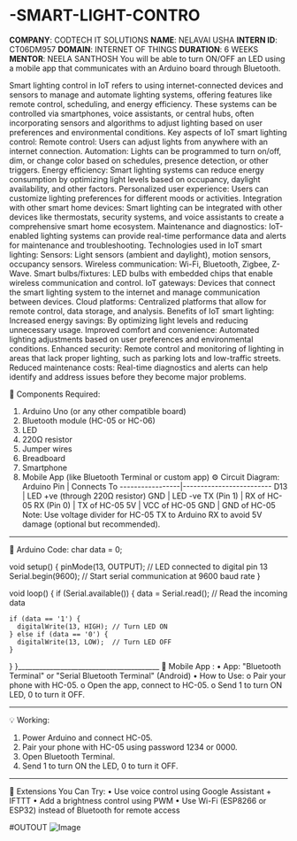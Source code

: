 # -SMART-LIGHT-CONTRO
**COMPANY**: CODTECH IT SOLUTIONS
**NAME**: NELAVAI USHA
**INTERN ID**: CT06DM957
**DOMAIN**: INTERNET OF THINGS
**DURATION**: 6 WEEKS
**MENTOR**: NEELA SANTHOSH
You will be able to turn ON/OFF an LED using a mobile app that communicates with an Arduino board through Bluetooth.

Smart lighting control in IoT refers to using internet-connected devices and sensors to manage and automate lighting systems, offering features like remote control, scheduling, and energy efficiency. These systems can be controlled via smartphones, voice assistants, or central hubs, often incorporating sensors and algorithms to adjust lighting based on user preferences and environmental conditions. 
Key aspects of IoT smart lighting control:
Remote control:
Users can adjust lights from anywhere with an internet connection. 
Automation:
Lights can be programmed to turn on/off, dim, or change color based on schedules, presence detection, or other triggers. 
Energy efficiency:
Smart lighting systems can reduce energy consumption by optimizing light levels based on occupancy, daylight availability, and other factors. 
Personalized user experience:
Users can customize lighting preferences for different moods or activities. 
Integration with other smart home devices:
Smart lighting can be integrated with other devices like thermostats, security systems, and voice assistants to create a comprehensive smart home ecosystem. 
Maintenance and diagnostics:
IoT-enabled lighting systems can provide real-time performance data and alerts for maintenance and troubleshooting. 
Technologies used in IoT smart lighting:
Sensors: Light sensors (ambient and daylight), motion sensors, occupancy sensors. 
Wireless communication: Wi-Fi, Bluetooth, Zigbee, Z-Wave. 
Smart bulbs/fixtures: LED bulbs with embedded chips that enable wireless communication and control. 
IoT gateways: Devices that connect the smart lighting system to the internet and manage communication between devices. 
Cloud platforms: Centralized platforms that allow for remote control, data storage, and analysis. 
Benefits of IoT smart lighting:
Increased energy savings:
By optimizing light levels and reducing unnecessary usage. 
Improved comfort and convenience:
Automated lighting adjustments based on user preferences and environmental conditions. 
Enhanced security:
Remote control and monitoring of lighting in areas that lack proper lighting, such as parking lots and low-traffic streets. 
Reduced maintenance costs:
Real-time diagnostics and alerts can help identify and address issues before they become major problems. 

🔧 Components Required:
1.	Arduino Uno (or any other compatible board)
2.	Bluetooth module (HC-05 or HC-06)
3.	LED
4.	220Ω resistor
5.	Jumper wires
6.	Breadboard
7.	Smartphone
8.	Mobile App (like Bluetooth Terminal or custom app)
⚙️ Circuit Diagram:
Arduino Pin      | Connects To
-----------------|-------------------------
D13              | LED +ve (through 220Ω resistor)
GND              | LED -ve
TX (Pin 1)       | RX of HC-05
RX (Pin 0)       | TX of HC-05
5V               | VCC of HC-05
GND              | GND of HC-05
Note: Use voltage divider for HC-05 TX to Arduino RX to avoid 5V damage (optional but recommended).
________________________________________
🧠 Arduino Code:
char data = 0;

void setup() {
  pinMode(13, OUTPUT);   // LED connected to digital pin 13
  Serial.begin(9600);    // Start serial communication at 9600 baud rate
}

void loop() {
  if (Serial.available()) {
    data = Serial.read();   // Read the incoming data

    if (data == '1') {
      digitalWrite(13, HIGH); // Turn LED ON
    } else if (data == '0') {
      digitalWrite(13, LOW);  // Turn LED OFF
    }
  }
}________________________________________
📱 Mobile App :
•	App: "Bluetooth Terminal" or "Serial Bluetooth Terminal" (Android)
•	How to Use:
o	Pair your phone with HC-05.
o	Open the app, connect to HC-05.
o	Send 1 to turn ON LED, 0 to turn it OFF.   
________________________________________
💡 Working:
1.	Power Arduino and connect HC-05.
2.	Pair your phone with HC-05 using password 1234 or 0000.
3.	Open Bluetooth Terminal.
4.	Send 1 to turn ON the LED, 0 to turn it OFF.
________________________________________
🔁 Extensions You Can Try:
•	Use voice control using Google Assistant + IFTTT
•	Add a brightness control using PWM
•	Use Wi-Fi (ESP8266 or ESP32) instead of Bluetooth for remote access

#OUTOUT
![Image](https://github.com/user-attachments/assets/59392378-2467-4746-8e20-a71b061c9501)



